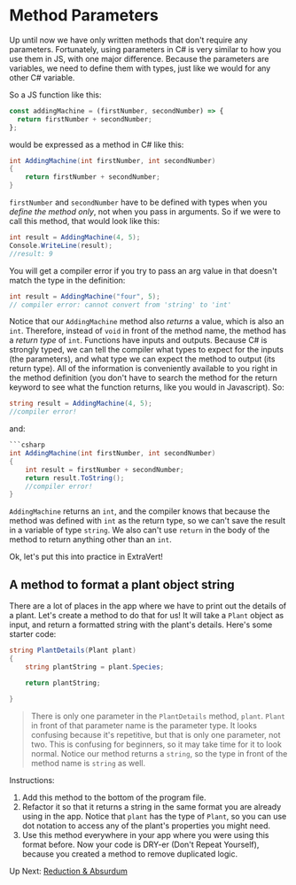 # Method Parameters

Up until now we have only written methods that don't require any parameters. Fortunately, using parameters in C# is very similar to how you use them in JS, with one major difference. Because the parameters are variables, we need to define them with types, just like we would for any other C# variable.

So a JS function like this:

```javascript
const addingMachine = (firstNumber, secondNumber) => {
  return firstNumber + secondNumber;
};
```

would be expressed as a method in C# like this:

```csharp
int AddingMachine(int firstNumber, int secondNumber)
{
    return firstNumber + secondNumber;
}
```

`firstNumber` and `secondNumber` have to be defined with types when you _define the method only_, not when you pass in arguments. So if we were to call this method, that would look like this:

```csharp
int result = AddingMachine(4, 5);
Console.WriteLine(result);
//result: 9
```

You will get a compiler error if you try to pass an arg value in that doesn't match the type in the definition:

```csharp
int result = AddingMachine("four", 5);
// compiler error: cannot convert from 'string' to 'int'
```

Notice that our `AddingMachine` method also _returns_ a value, which is also an `int`. Therefore, instead of `void` in front of the method name, the method has a _return type_ of `int`. Functions have inputs and outputs. Because C# is strongly typed, we can tell the compiler what types to expect for the inputs (the parameters), and what type we can expect the method to output (its return type). All of the information is conveniently available to you right in the method definition (you don't have to search the method for the return keyword to see what the function returns, like you would in Javascript).
So:

```csharp
string result = AddingMachine(4, 5);
//compiler error!
```
and: 
```csharp
```csharp
int AddingMachine(int firstNumber, int secondNumber)
{
    int result = firstNumber + secondNumber;
    return result.ToString();
    //compiler error!
}
```

`AddingMachine` returns an `int`, and the compiler knows that because the method was defined with `int` as the return type, so we can't save the result in a variable of type `string`. We also can't use `return` in the body of the method to return anything other than an `int`.

Ok, let's put this into practice in ExtraVert!

## A method to format a plant object string

There are a lot of places in the app where we have to print out the details of a plant. Let's create a method to do that for us! It will take a `Plant` object as input, and return a formatted string with the plant's details. Here's some starter code:

```csharp
string PlantDetails(Plant plant)
{
    string plantString = plant.Species;

    return plantString;

}
```

> There is only one parameter in the `PlantDetails` method, `plant`. `Plant` in front of that parameter name is the parameter type. It looks confusing because it's repetitive, but that is only one parameter, not two. This is confusing for beginners, so it may take time for it to look normal. Notice our method returns a `string`, so the type in front of the method name is `string` as well.

Instructions:

1. Add this method to the bottom of the program file.
1. Refactor it so that it returns a string in the same format you are already using in the app. Notice that `plant` has the type of `Plant`, so you can use dot notation to access any of the plant's properties you might need.
1. Use this method everywhere in your app where you were using this format before. Now your code is DRY-er (Don't Repeat Yourself), because you created a method to remove duplicated logic.

Up Next: [Reduction & Absurdum](./red-and-abe-requirements.md)
